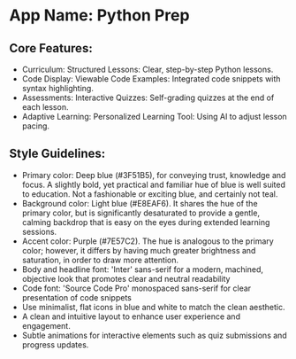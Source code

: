 # **App Name**: Python Prep

## Core Features:

- Curriculum: Structured Lessons: Clear, step-by-step Python lessons.
- Code Display: Viewable Code Examples: Integrated code snippets with syntax highlighting.
- Assessments: Interactive Quizzes: Self-grading quizzes at the end of each lesson.
- Adaptive Learning: Personalized Learning Tool: Using AI to adjust lesson pacing.

## Style Guidelines:

- Primary color: Deep blue (#3F51B5), for conveying trust, knowledge and focus. A slightly bold, yet practical and familiar hue of blue is well suited to education. Not a fashionable or exciting blue, and certainly not teal.
- Background color: Light blue (#E8EAF6). It shares the hue of the primary color, but is significantly desaturated to provide a gentle, calming backdrop that is easy on the eyes during extended learning sessions.
- Accent color: Purple (#7E57C2). The hue is analogous to the primary color; however, it differs by having much greater brightness and saturation, in order to draw more attention. 
- Body and headline font: 'Inter' sans-serif for a modern, machined, objective look that promotes clear and neutral readability
- Code font: 'Source Code Pro' monospaced sans-serif for clear presentation of code snippets
- Use minimalist, flat icons in blue and white to match the clean aesthetic.
- A clean and intuitive layout to enhance user experience and engagement.
- Subtle animations for interactive elements such as quiz submissions and progress updates.